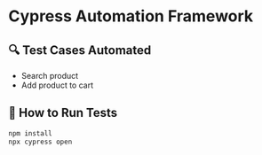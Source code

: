 # Cypress Automation Framework

## 🔍 Test Cases Automated
- Search product
- Add product to cart

## 🚀 How to Run Tests
```bash
npm install
npx cypress open


